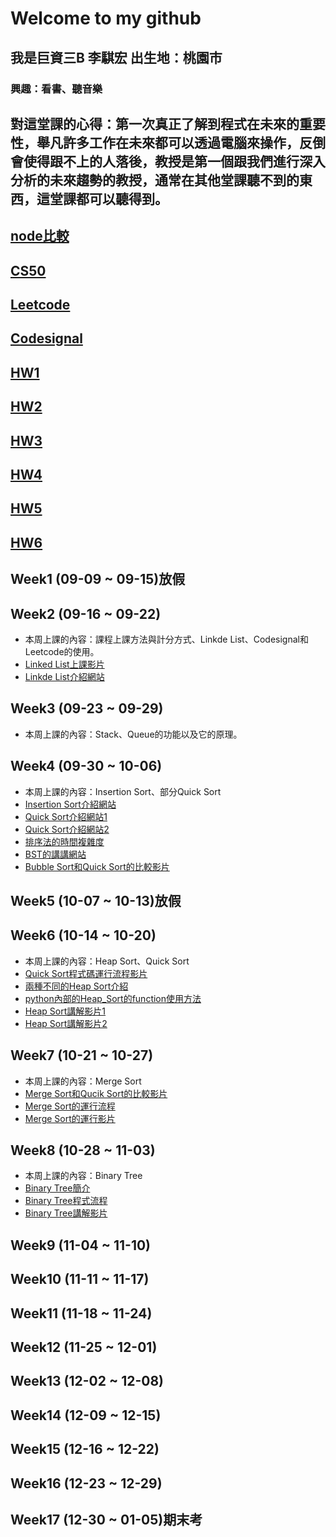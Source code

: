 # Welcome to my github
 ## 我是巨資三B 李騏宏 出生地：桃園市
 ### 興趣：看書、聽音樂
 ## 對這堂課的心得：第一次真正了解到程式在未來的重要性，舉凡許多工作在未來都可以透過電腦來操作，反倒會使得跟不上的人落後，教授是第一個跟我們進行深入分析的未來趨勢的教授，通常在其他堂課聽不到的東西，這堂課都可以聽得到。
 ## [node比較](https://github.com/MorrisLee000/Practice/blob/master/Week8/%E6%AF%94%E8%BC%83node.py)
 ## [CS50](https://github.com/MorrisLee000/Practice/blob/master/Week2/CS50%20url)
 ## [Leetcode](https://github.com/MorrisLee000/Practice/tree/master/Leetcode)
 ## [Codesignal](https://github.com/MorrisLee000/Practice/tree/master/Codesignal)
 ## [HW1](https://github.com/MorrisLee000/Practice/tree/master/HW1)
 ## [HW2](https://github.com/MorrisLee000/Practice/tree/master/HW2)
 ## [HW3](https://github.com/MorrisLee000/Practice/tree/master/HW3)
 ## [HW4](https://github.com/MorrisLee000/Practice/tree/master/HW4)
 ## [HW5](https://github.com/MorrisLee000/Practice/tree/master/HW5)
 ## [HW6](https://github.com/MorrisLee000/Practice/tree/master/HW6)
 ## Week1 (09-09 ~ 09-15)放假
 ## Week2 (09-16 ~ 09-22)
  * 本周上課的內容：課程上課方法與計分方式、Linkde List、Codesignal和Leetcode的使用。
  * [Linked List上課影片](https://www.youtube.com/watch?v=WwfhLC16bis)
  * [Linkde List介紹網站](https://medium.com/basecs/whats-a-linked-list-anyway-part-1-d8b7e6508b9d)
 ## Week3 (09-23 ~ 09-29)
  * 本周上課的內容：Stack、Queue的功能以及它的原理。
 ## Week4 (09-30 ~ 10-06)
  * 本周上課的內容：Insertion Sort、部分Quick Sort
  * [Insertion Sort介紹網站](http://notepad.yehyeh.net/Content/Algorithm/Sort/Insertion/1.php)
  * [Quick Sort介紹網站1](https://github.com/Alex-CHUN-YU/SortingAlogorithm/wiki/QuickSort)
  * [Quick Sort介紹網站2](https://emn178.pixnet.net/blog/post/88613503-%E5%BF%AB%E9%80%9F%E6%8E%92%E5%BA%8F%E6%B3%95(quick-sort))
  * [排序法的時間複雜度](https://www.geeksforgeeks.org/time-complexities-of-all-sorting-algorithms/)
  * [BST的講講網站](https://github.com/saiyangqi/Python-Data-Structures-and-Algorithms/blob/master/6-BinarySearchTree.ipynb)
  * [Bubble Sort和Quick Sort的比較影片](https://www.youtube.com/watch?v=G4dwRF_Rzd0)
 ## Week5 (10-07 ~ 10-13)放假
 ## Week6 (10-14 ~ 10-20)
  * 本周上課的內容：Heap Sort、Quick Sort
  * [Quick Sort程式碼運行流程影片](https://www.youtube.com/watch?v=0Ds3KqYeXzA)
  * [兩種不同的Heap Sort介紹](https://www.geeksforgeeks.org/heap-data-structure/)
  * [python內部的Heap_Sort的function使用方法](https://docs.python.org/zh-tw/3/library/heapq.html)
  * [Heap Sort講解影片1](https://www.youtube.com/watch?v=H5kAcmGOn4Q)
  * [Heap Sort講解影片2](https://www.youtube.com/watch?v=MtQL_ll5KhQ)
 ## Week7 (10-21 ~ 10-27)
  * 本周上課的內容：Merge Sort
  * [Merge Sort和Qucik Sort的比較影片](https://www.youtube.com/watch?v=es2T6KY45cA)
  * [Merge Sort的運行流程](https://www.c-programming-simple-steps.com/merge-sort.html)
  * [Merge Sort的運行影片](https://www.youtube.com/watch?v=s8kQm8yhZ8U)
 ## Week8 (10-28 ~ 11-03)
  * 本周上課的內容：Binary Tree
  * [Binary Tree簡介](http://alrightchiu.github.io/SecondRound/binary-tree-introjian-jie.html)
  * [Binary Tree程式流程](http://www.math.bas.bg/~nkirov/2017/NETB201/slides/ch06/ch06-2.html)
  * [Binary Tree講解影片](https://www.youtube.com/watch?v=ikPPdBDZnz4)
 ## Week9 (11-04 ~ 11-10)

 ## Week10 (11-11 ~ 11-17)

 ## Week11 (11-18 ~ 11-24)
 
 ## Week12 (11-25 ~ 12-01)

 ## Week13 (12-02 ~ 12-08)

 ## Week14 (12-09 ~ 12-15)

 ## Week15 (12-16 ~ 12-22)

 ## Week16 (12-23 ~ 12-29)

 ## Week17 (12-30 ~ 01-05)期末考
